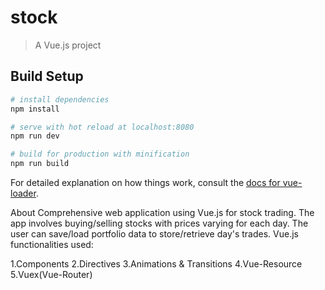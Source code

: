 # stock

> A Vue.js project

## Build Setup

``` bash
# install dependencies
npm install

# serve with hot reload at localhost:8080
npm run dev

# build for production with minification
npm run build
```

For detailed explanation on how things work, consult the [docs for vue-loader](http://vuejs.github.io/vue-loader).

About
Comprehensive web application using Vue.js for stock trading. The app involves buying/selling stocks with prices varying for each day. The user can save/load portfolio data to store/retrieve day's trades. Vue.js functionalities used:

1.Components
2.Directives
3.Animations & Transitions
4.Vue-Resource
5.Vuex(Vue-Router)
